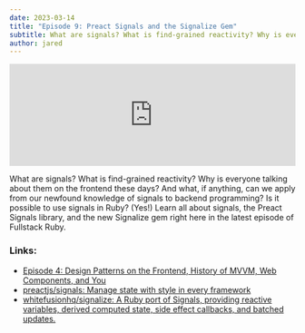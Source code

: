```yaml
---
date: 2023-03-14
title: "Episode 9: Preact Signals and the Signalize Gem"
subtitle: What are signals? What is find-grained reactivity? Why is everyone talking about them on the frontend these days? And what, if anything, can we apply from our newfound knowledge of signals to backend programming?
author: jared
---
```


<iframe width="100%" height="180" frameborder="no" scrolling="no" seamless="" src="https://share.transistor.fm/e/114f8101"></iframe>

What are signals? What is find-grained reactivity? Why is everyone talking about them on the frontend these days? And what, if anything, can we apply from our newfound knowledge of signals to backend programming? Is it possible to use signals in Ruby? (Yes!) Learn all about signals, the Preact Signals library, and the new Signalize gem right here in the latest episode of Fullstack Ruby.

### Links:

* [Episode 4: Design Patterns on the Frontend, History of MVVM, Web Components, and You](https://www.fullstackruby.dev/podcast/4/)
* [preactjs/signals: Manage state with style in every framework](https://github.com/preactjs/signals)
* [whitefusionhq/signalize: A Ruby port of Signals, providing reactive variables, derived computed state, side effect callbacks, and batched updates.](https://github.com/whitefusionhq/signalize)
